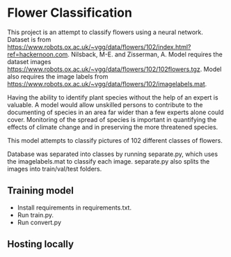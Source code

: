 # Flower Classification

This project is an attempt to classify flowers using a neural network.
Dataset is from https://www.robots.ox.ac.uk/~vgg/data/flowers/102/index.html?ref=hackernoon.com. Nilsback, M-E. and Zisserman, A.
Model requires the dataset images https://www.robots.ox.ac.uk/~vgg/data/flowers/102/102flowers.tgz.
Model also requires the image labels from https://www.robots.ox.ac.uk/~vgg/data/flowers/102/imagelabels.mat.

Having the ability to identify plant species without the help of an expert is valuable. A model would allow unskilled persons to contribute to the documenting of species in an area far wider than a few experts alone could cover. Monitoring of the spread of species is important in quantifying the effects of climate change and in preserving the more threatened species.

This model attempts to classify pictures of 102 different classes of flowers.

Database was separated into classes by running separate.py, which uses the imagelabels.mat to classify each image.
separate.py also splits the images into train/val/test folders.

## Training model
* Install requirements in requirements.txt.
* Run train.py.
* Run convert.py

## Hosting locally

